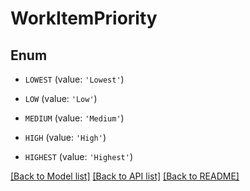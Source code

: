 # WorkItemPriority


## Enum

* `LOWEST` (value: `'Lowest'`)

* `LOW` (value: `'Low'`)

* `MEDIUM` (value: `'Medium'`)

* `HIGH` (value: `'High'`)

* `HIGHEST` (value: `'Highest'`)

[[Back to Model list]](../README.md#documentation-for-models) [[Back to API list]](../README.md#documentation-for-api-endpoints) [[Back to README]](../README.md)



